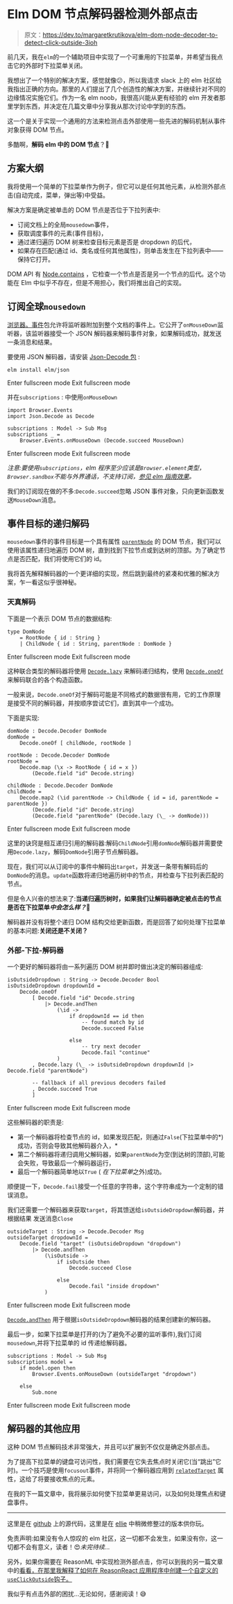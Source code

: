 # Elm DOM 节点解码器检测外部点击

> 原文：<https://dev.to/margaretkrutikova/elm-dom-node-decoder-to-detect-click-outside-3ioh>

前几天，我在`elm`的一个辅助项目中实现了一个可重用的下拉菜单，并希望当我点击它的外部时下拉菜单关闭。

我想出了一个特别的解决方案，感觉就像😕，所以我请求 slack 上的 elm 社区给我指出正确的方向。那里的人们提出了几个创造性的解决方案，并继续针对不同的边缘情况实施它们。作为一名 elm noob，我很高兴能从更有经验的 elm 开发者那里学到东西，并决定在几篇文章中分享我从那次讨论中学到的东西。

这一个是关于实现一个通用的方法来检测点击外部使用一些先进的解码机制从事件对象获得 DOM 节点。

多酷啊，**解码 elm 中的 DOM 节点**？🤯

## 方案大纲

我将使用一个简单的下拉菜单作为例子，但它可以是任何其他元素，从检测外部点击(自动完成，菜单，弹出等)中受益。

解决方案是确定被单击的 DOM 节点是否位于下拉列表中:

*   订阅文档上的全局`mousedown`事件，
*   获取调度事件的元素(事件目标)，
*   通过递归遍历 DOM 树来检查目标元素是否是 dropdown 的后代，
*   如果存在匹配(通过 id、类名或任何其他属性)，则单击发生在下拉列表中——保持它打开。

DOM API 有 [Node.contains](https://developer.mozilla.org/en-US/docs/Web/API/Node/contains) ，它检查一个节点是否是另一个节点的后代。这个功能在 Elm 中似乎不存在，但是不用担心，我们将推出自己的实现。

## 订阅全球`mousedown`

[浏览器。事件](https://package.elm-lang.org/packages/elm/browser/latest/Browser-Events)包允许将监听器附加到整个文档的事件上。它公开了`onMouseDown`监听器，该监听器接受一个 JSON 解码器来解码事件对象，如果解码成功，就发送一条消息和结果。

要使用 JSON 解码器，请安装 [Json-Decode 包](https://package.elm-lang.org/packages/elm/json/latest/Json-Decode) :

```
elm install elm/json 
```

Enter fullscreen mode Exit fullscreen mode

并在`subscriptions` :
中使用`onMouseDown`

```
import Browser.Events
import Json.Decode as Decode

subscriptions : Model -> Sub Msg
subscriptions _ =
    Browser.Events.onMouseDown (Decode.succeed MouseDown) 
```

Enter fullscreen mode Exit fullscreen mode

*注意:要使用`subscriptions`，elm 程序至少应该是`Browser.element`类型，`Browser.sandbox`不能与外界通话，不支持订阅，[参见 elm 指南效果](https://guide.elm-lang.org/effects/)。*

我们的订阅现在做的不多:`Decode.succeed`忽略 JSON 事件对象，只向更新函数发送`MouseDown`消息。

## 事件目标的递归解码

`mousedown`事件的事件目标是一个具有属性 [`parentNode`](https://developer.mozilla.org/en-US/docs/Web/API/Node/parentNode) 的 DOM 节点，我们可以使用该属性递归地遍历 DOM 树，直到找到下拉节点或到达树的顶部。为了确定节点是否匹配，我们将使用它们的 id。

我将首先解释解码器的一个更详细的实现，然后跳到最终的紧凑和优雅的解决方案，乍一看这似乎很神秘。

### 天真解码

下面是一个表示 DOM 节点的数据结构:

```
type DomNode
    = RootNode { id : String }
    | ChildNode { id : String, parentNode : DomNode } 
```

Enter fullscreen mode Exit fullscreen mode

这种联合类型的解码器将使用 [`Decode.lazy`](https://package.elm-lang.org/packages/elm-lang/core/5.1.1/Json-Decode#lazy) 来解码递归结构，使用 [`Decode.oneOf`](https://package.elm-lang.org/packages/elm-lang/core/5.1.1/Json-Decode#oneOf) 来解码联合的各个构造函数。

一般来说，`Decode.oneOf`对于解码可能是不同格式的数据很有用，它的工作原理是接受不同的解码器，并按顺序尝试它们，直到其中一个成功。

下面是实现:

```
domNode : Decode.Decoder DomNode
domNode =
    Decode.oneOf [ childNode, rootNode ]

rootNode : Decode.Decoder DomNode
rootNode =
    Decode.map (\x -> RootNode { id = x })
        (Decode.field "id" Decode.string)

childNode : Decode.Decoder DomNode
childNode =
    Decode.map2 (\id parentNode -> ChildNode { id = id, parentNode = parentNode })
        (Decode.field "id" Decode.string)
        (Decode.field "parentNode" (Decode.lazy (\_ -> domNode))) 
```

Enter fullscreen mode Exit fullscreen mode

这里的诀窍是相互递归引用的解码器:解码`ChildNode`引用`domNode`解码器并需要使用`Decode.lazy`，解码`DomNode`引用子节点解码器。

现在，我们可以从订阅中的事件中解码出`target`，并发送一条带有解码后的`DomNode`的消息。`update`函数将递归地遍历树中的节点，并检查与下拉列表匹配的节点。

但是令人兴奋的想法来了:**当递归遍历树时，如果我们让解码器确定被点击的节点是否在下拉菜单*中会怎么样？***🤔

解码器并没有将整个递归 DOM 结构交给更新函数，而是回答了如何处理下拉菜单的基本问题:**关闭还是不关闭？**

### 外部-下拉-解码器

一个更好的解码器将由一系列遍历 DOM 树并即时做出决定的解码器组成:

```
isOutsideDropdown : String -> Decode.Decoder Bool
isOutsideDropdown dropdownId =
    Decode.oneOf
        [ Decode.field "id" Decode.string
            |> Decode.andThen
                (\id ->
                    if dropdownId == id then
                        -- found match by id
                        Decode.succeed False

                    else
                        -- try next decoder
                        Decode.fail "continue"
                )
        , Decode.lazy (\_ -> isOutsideDropdown dropdownId |> Decode.field "parentNode")

        -- fallback if all previous decoders failed
        , Decode.succeed True
        ] 
```

Enter fullscreen mode Exit fullscreen mode

这些解码器的职责是:

*   第一个解码器将检查节点的 id，如果发现匹配，则通过`False`(下拉菜单中的*)成功，否则会导致其他解码器介入，*
*   第二个解码器将递归调用父解码器，如果`parentNode`为空(到达树的顶部),可能会失败，导致最后一个解码器运行，
*   最后一个解码器简单地以`True` ( *在下拉菜单*之外)成功。

顺便提一下，`Decode.fail`接受一个任意的字符串，这个字符串成为一个定制的错误消息。

我们还需要一个解码器来获取`target`，将其馈送给`isOutsideDropdown`解码器，并根据结果
发送消息`Close`

```
outsideTarget : String -> Decode.Decoder Msg
outsideTarget dropdownId =
    Decode.field "target" (isOutsideDropdown "dropdown")
        |> Decode.andThen
            (\isOutside ->
                if isOutside then
                    Decode.succeed Close

                else
                    Decode.fail "inside dropdown"
            ) 
```

Enter fullscreen mode Exit fullscreen mode

[`Decode.andThen`](https://package.elm-lang.org/packages/elm-lang/core/5.1.1/Json-Decode#andThen) 用于根据`isOutsideDropdown`解码器的结果创建新的解码器。

最后一步，如果下拉菜单是打开的(为了避免不必要的监听事件),我们订阅`mousedown`,并将下拉菜单的 id 传递给解码器。

```
subscriptions : Model -> Sub Msg
subscriptions model =
    if model.open then
        Browser.Events.onMouseDown (outsideTarget "dropdown")

    else
        Sub.none 
```

Enter fullscreen mode Exit fullscreen mode

## 解码器的其他应用

这种 DOM 节点解码技术非常强大，并且可以扩展到不仅仅是确定外部点击。

为了提高下拉菜单的键盘可访问性，我们需要在它失去焦点时关闭它(当“跳出”它时)。一个技巧是使用`focusout`事件，并将同一个解码器应用到 [`relatedTarget`](https://developer.mozilla.org/en-US/docs/Web/API/MouseEvent/relatedTarget) 属性，这给了将要接收焦点的元素。

在我的下一篇文章中，我将展示如何使下拉菜单更易访问，以及如何处理焦点和键盘事件。

* * *

这里是在 [github](https://github.com/MargaretKrutikova/elm-accessible-dropdown/tree/simple-dropdown) 上的源代码，这里是在 [ellie](https://ellie-app.com/5GKDGkdr8tBa1) 中稍微修整过的版本供你玩。

免责声明:如果没有令人惊叹的 elm 社区，这一切都不会发生，如果没有你，这一切都不会有意义，读者！😍*未完待续...*

另外，如果你需要在 ReasonML 中实现检测外部点击，你可以到我的另一篇文章中的[看看，在那里我解释了如何在 ReasonReact 应用程序中创建一个自定义的`useClickOutside`钩子。](https://dev.to/margaretkrutikova/reasonreact-use-dom-api-and-hooks-to-detect-click-outside-4f74)

我似乎有点击外部的困扰...无论如何，感谢阅读！😅